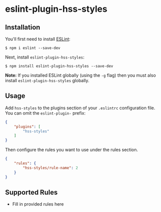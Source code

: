 # eslint-plugin-hss-styles


## Installation

You'll first need to install [ESLint](http://eslint.org):

```
$ npm i eslint --save-dev
```

Next, install `eslint-plugin-hss-styles`:

```
$ npm install eslint-plugin-hss-styles --save-dev
```

**Note:** If you installed ESLint globally (using the `-g` flag) then you must also install `eslint-plugin-hss-styles` globally.

## Usage

Add `hss-styles` to the plugins section of your `.eslintrc` configuration file. You can omit the `eslint-plugin-` prefix:

```json
{
    "plugins": [
        "hss-styles"
    ]
}
```


Then configure the rules you want to use under the rules section.

```json
{
    "rules": {
        "hss-styles/rule-name": 2
    }
}
```

## Supported Rules

* Fill in provided rules here





